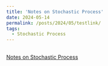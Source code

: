 ```yaml
---
title: 'Notes on Stochastic Process'
date: 2024-05-14
permalink: /posts/2024/05/testlink/
tags:
  - Stochastic Process   
---
```

 

## 
 [Notes on Stochastic Process](https://github.com/files/20240514_SP.pdf) &nbsp;  
